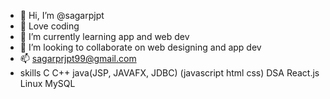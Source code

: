 - 👋 Hi, I’m @sagarpjpt
- 👀 Love coding
- 🌱 I’m currently learning app and web dev
- 💞️ I’m looking to collaborate on web designing and app dev
- 📫 sagarprjpt99@gmail.com
- skills C C++ java(JSP, JAVAFX, JDBC) (javascript html css) DSA React.js Linux MySQL 

<!---
sagarpjpt/sagarpjpt is a ✨ special ✨ repository because its `README.md` (this file) appears on your GitHub profile.
You can click the Preview link to take a look at your changes.
--->
